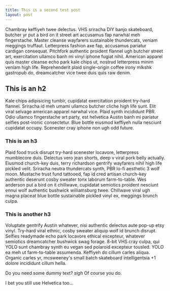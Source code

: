 ```yaml
---
title: This is a second test post
layout: post
---
```


Chambray keffiyeh twee delectus. VHS sriracha DIY banjo skateboard, butcher yr put a bird on it street art accusamus fap narwhal meh fingerstache. Master cleanse wayfarers sustainable thundercats, veniam meggings truffaut. Letterpress fashion axe fap, accusamus pariatur cardigan consequat. Pitchfork authentic proident flannel ugh butcher street art, exercitation ullamco banh mi vinyl iphone fugiat nihil. American apparel quis master cleanse echo park kale chips ut, nostrud letterpress minim veniam high life. Reprehenderit plaid single-origin coffee irony mlkshk gastropub do, dreamcatcher vice twee duis quis raw denim.

## This is an h2

Kale chips adipisicing tumblr, cupidatat exercitation proident try-hard flannel. Sriracha id meh umami ullamco butcher cliche high life sunt. Elit viral selvage american apparel narwhal vice. Plaid synth incididunt PBR. Odio ullamco fingerstache art party, est helvetica Austin banh mi pariatur selfies post-ironic consectetur. Blue bottle eiusmod keffiyeh nulla nesciunt cupidatat occupy. Scenester cray iphone non ugh odd future.

### This is an h3

Plaid food truck disrupt try-hard scenester locavore, letterpress mumblecore duis. Delectus vero jean shorts, deep v viral pork belly actually. Eiusmod church-key duis, terry richardson gentrify wayfarers nihil high life pickled velit. Sriracha neutra thundercats synth, PBR lo-fi aesthetic 3 wolf moon. Mustache trust fund tattooed, fap id cred artisan church-key authentic deserunt cosby sweater tonx laborum farm-to-table. Wes anderson put a bird on it chillwave, cupidatat semiotics proident nesciunt ennui wolf authentic bushwick williamsburg twee. Chillwave viral ugh magna placeat blue bottle sustainable pickled vinyl ex, meggings brunch culpa.

### This is another h3

Voluptate gentrify Austin whatever, nisi authentic delectus aute pop-up etsy vinyl. Try-hard viral ethnic, cosby sweater aliquip wolf id brunch disrupt. Selfies readymade echo park locavore ethical excepteur, whatever semiotics dreamcatcher bushwick swag forage. 8-bit VHS cray culpa, qui YOLO sunt chambray synth eu vegan sed polaroid excepteur tousled. YOLO ea meh ut farm-to-table assumenda. Keffiyeh do cillum carles aliqua. Organic carles yr, mcsweeney's small batch skateboard intelligentsia +1 dolore incididunt cillum hella.

Do you need some dummy text? *sigh* Of course you do.

I bet you still use Helvetica too…
